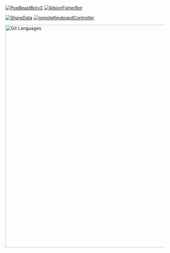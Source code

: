 [![PoeBeastBotv3](https://github-readme-stats.vercel.app/api/pin/?username=jamesCrumble&repo=PoeBeastBotv3&theme=gruvbox)](https://github.com/JamesCrumbleProduction/PoeBeastBotv3)
[![AlbionFisherBot](https://github-readme-stats.vercel.app/api/pin/?username=jamesCrumbleProduction&repo=AlbionFisherBot&theme=gruvbox)](https://github.com/JamesCrumbleProduction/AlbionFisherBot)



[![ShareData](https://github-readme-stats.vercel.app//api/pin//?username=jamesCrumble&repo=ShareData&theme=gruvbox)](https://github.com/JamesCrumble/ShareData)
[![remoteKeyboardController](https://github-readme-stats.vercel.app//api//pin//?username=jamesCrumble&repo=remoteKeyboardController&theme=gruvbox)](https://github.com/JamesCrumble/remoteKeyboardController)

<p>
    <a href="(https://github.com/JamesCrumble)">
        <img width="800" height="700" alt="Git Languages" src="https://github-readme-stats.vercel.app//api//top-langs//?username=jamesCrumble&theme=gruvbox"/>
    </a>
</p>
